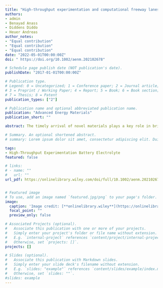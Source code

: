 ```yaml
---
title: "High-throughput experimentation and computational freeway lanes for accelerated battery electrolyte and interface development research"
authors:
- admin
- Benayad Anass
- Diddens Diddo
- Heuer Andreas
author_notes:
- "Equal contribution"
- "Equal contribution"
- "Equal contribution"
date: "2022-05-01T00:00:00Z"
doi: " https://doi.org/10.1002/aenm.202102678"

# Schedule page publish date (NOT publication's date).
publishDate: "2017-01-01T00:00:00Z"

# Publication type.
# Legend: 0 = Uncategorized; 1 = Conference paper; 2 = Journal article;
# 3 = Preprint / Working Paper; 4 = Report; 5 = Book; 6 = Book section;
# 7 = Thesis; 8 = Patent
publication_types: ["2"]

# Publication name and optional abbreviated publication name.
publication: "Advanced Energy Materials"
publication_short: ""

abstract: The timely arrival of novel materials plays a key role in bringing advances to society, as the pace at which major technological breakthroughs take place is usually dictated by the discovery rate at which novel materials are identified within chemical space. High-throughput experimentation and computation strategy, now widely considered as a watershed in accelerating the discovery and optimization of novel materials in virtually every field, enables simultaneous screening, synthesis and characterization of large arrays of different material classes toward identification of the lead candidates for given system and targeted application. However, the ability to acquire data, through the continued advancement of automation platforms and workflows especially in the field of battery research and development, often outpaces the ability to optimally leverage obtained data for improved decision-making. Closing this gap inevitably calls for adapted algorithms, development of reliable predictive models and enhanced integration with machine learning, deep learning, and artificial intelligence. This Review aims to highlight state-of-the-art achievements along with an assessment of current and future challenges as well as resulting perspectives toward accelerated development of advanced battery electrolytes and their interfaces.

# Summary. An optional shortened abstract.
# summary: Lorem ipsum dolor sit amet, consectetur adipiscing elit. Duis posuere tellus ac convallis placerat. Proin tincidunt magna sed ex sollicitudin condimentum.

tags:
- High-Throughput Experimentation Battery Electrolyte
featured: false

# links:
# - name: ""
#   url: ""
url_pdf: https://onlinelibrary.wiley.com/doi/full/10.1002/aenm.202102678


# Featured image
# To use, add an image named `featured.jpg/png` to your page's folder. 
image:
  caption: 'Image credit: [**onlinelibrary.wiley**](https://onlinelibrary.wiley.com/doi/full/10.1002/aenm.202102678)'
  focal_point: ""
  preview_only: false

# Associated Projects (optional).
#   Associate this publication with one or more of your projects.
#   Simply enter your project's folder or file name without extension.
#   E.g. `internal-project` references `content/project/internal-project/index.md`.
#   Otherwise, set `projects: []`.
projects: []

# Slides (optional).
#   Associate this publication with Markdown slides.
#   Simply enter your slide deck's filename without extension.
#   E.g. `slides: "example"` references `content/slides/example/index.md`.
#   Otherwise, set `slides: ""`.
#slides: example
---
```

